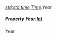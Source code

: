 _[std](../../modules/std/std-module.md):[std.time](../../modules/std/std-time.md).[Time](../../modules/std/std-time-time.md).Year_
##### Property Year:[Int](../../modules/wonkey/wonkey-types-int.md)
Year

